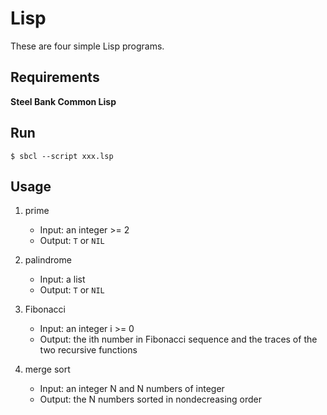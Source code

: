 # Lisp
These are four simple Lisp programs.

## Requirements
**Steel Bank Common Lisp**

## Run
```
$ sbcl --script xxx.lsp
```

## Usage
1. prime
    * Input: an integer >= 2
    * Output: `T` or `NIL`

2. palindrome
    * Input: a list
    * Output: `T` or `NIL`

3. Fibonacci
    * Input: an integer i >= 0
    * Output: the ith number in Fibonacci sequence and the traces of the two recursive functions

4. merge sort
    * Input: an integer N and N numbers of integer
    * Output: the N numbers sorted in nondecreasing order